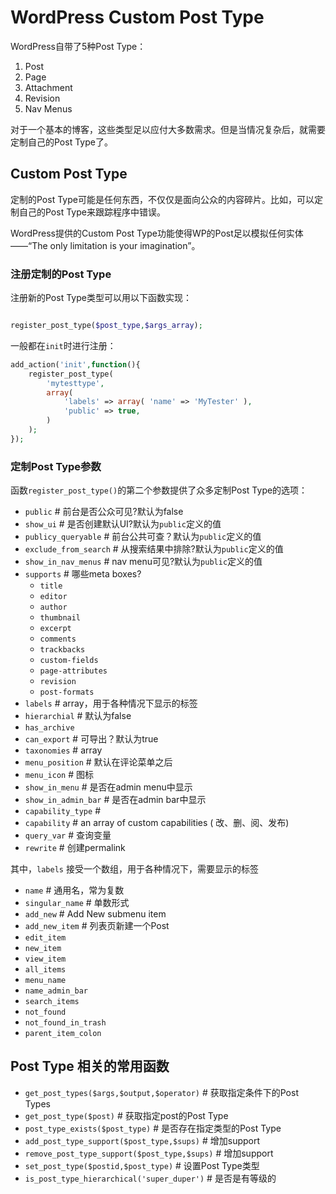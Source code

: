 # WordPress Custom Post Type

WordPress自带了5种Post Type：

1. Post
2. Page
3. Attachment
4. Revision
5. Nav Menus

对于一个基本的博客，这些类型足以应付大多数需求。但是当情况复杂后，就需要定制自己的Post Type了。

## Custom Post Type

定制的Post Type可能是任何东西，不仅仅是面向公众的内容碎片。比如，可以定制自己的Post Type来跟踪程序中错误。

WordPress提供的Custom Post Type功能使得WP的Post足以模拟任何实体——“The only limitation is your imagination”。

### 注册定制的Post Type

注册新的Post Type类型可以用以下函数实现：

```PHP

register_post_type($post_type,$args_array);
```

一般都在`init`时进行注册：
```PHP
add_action('init',function(){
    register_post_type(
        'mytesttype',
        array(
            'labels' => array( 'name' => 'MyTester' ), 
            'public' => true, 
        )
    );
});

```

### 定制Post Type参数

函数`register_post_type()`的第二个参数提供了众多定制Post Type的选项：

* `public`    # 前台是否公众可见?默认为false
* `show_ui`   # 是否创建默认UI?默认为`public`定义的值
* `publicy_queryable`    # 前台公共可查？默认为`public`定义的值
* `exclude_from_search`  # 从搜索结果中排除?默认为`public`定义的值
* `show_in_nav_menus`    # nav menu可见?默认为`public`定义的值
* `supports`  # 哪些meta boxes?
    * `title`
    * `editor`
    * `author`
    * `thumbnail`
    * `excerpt`
    * `comments`
    * `trackbacks`
    * `custom-fields`
    * `page-attributes`
    * `revision`
    * `post-formats`
* `labels`         # array，用于各种情况下显示的标签
* `hierarchial`    # 默认为false
* `has_archive`
* `can_export`     # 可导出？默认为true 
* `taxonomies`     # array
* `menu_position`  # 默认在评论菜单之后
* `menu_icon`      # 图标
* `show_in_menu`   # 是否在admin menu中显示
* `show_in_admin_bar`   # 是否在admin bar中显示
* `capability_type`     # 
* `capability`          # an array of custom capabilities ( 改、删、阅、发布)
* `query_var`           # 查询变量
* `rewrite`             # 创建permalink

其中，`labels` 接受一个数组，用于各种情况下，需要显示的标签

* `name`                # 通用名，常为复数
* `singular_name`       # 单数形式 
* `add_new`             # Add New submenu item 
* `add_new_item`        # 列表页新建一个Post
* `edit_item`
* `new_item`
* `view_item`
* `all_items`
* `menu_name`
* `name_admin_bar`
* `search_items`
* `not_found`
* `not_found_in_trash`
* `parent_item_colon`

## Post Type 相关的常用函数

* `get_post_types($args,$output,$operator)`    # 获取指定条件下的Post Types
* `get_post_type($post)`                       # 获取指定post的Post Type
* `post_type_exists($post_type)`               # 是否存在指定类型的Post Type
* `add_post_type_support($post_type,$sups)`    # 增加support
* `remove_post_type_support($post_type,$sups)` # 增加support
* `set_post_type($postid,$post_type)`          # 设置Post Type类型
* `is_post_type_hierarchical('super_duper')`   # 是否是有等级的





